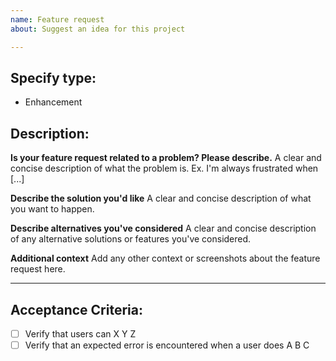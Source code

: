 ```yaml
---
name: Feature request
about: Suggest an idea for this project

---
```


## Specify type:
- Enhancement

## Description:
**Is your feature request related to a problem? Please describe.**
A clear and concise description of what the problem is. Ex. I'm always frustrated when [...]

**Describe the solution you'd like**
A clear and concise description of what you want to happen.

**Describe alternatives you've considered**
A clear and concise description of any alternative solutions or features you've considered.

**Additional context**
Add any other context or screenshots about the feature request here.
___

## Acceptance Criteria:

- [ ] Verify that users can X Y Z
- [ ] Verify that an expected error is encountered when a user does A B C
